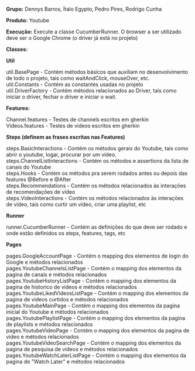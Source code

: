 <b>Grupo:</b> Dennys Barros, Ítalo Egypto, Pedro Pires, Rodrigo Cunha

<b>Produto:</b> Youtube

<b>Execução:</b> Execute a classe CucumberRunner. O browser a ser utilizado deve ser o Google Chrome (o driver já está no projeto)

<b>Classes:</b>

  <b>Util</b>
  
  util.BasePage - Contém métodos básicos que auxiliam no desenvolvimento de todo o projeto, tais como waitAndClick, mouseOver, etc. <br>
  util.Constants - Contém as constantes usadas no projeto<br>
  util.DriverFactory - Contém métodos relacionados ao Driver, tais como iniciar o driver, fechar o driver e iniciar o wait.<br>
  
  <b>Features:</b>

  Channel.features - Testes de channels escritos em gherkin<br>
  Videos.features - Testes de videos escritos em gherkin<br>
    
  <b>Steps (definem as frases escritas nas Features)</b>
  
  steps.BasicInteractions - Contém os métodos gerais do Youtube, tais como abrir o youtube, logar, procurar por um vídeo.<br>
  steps.ChannelListInteractions - Contém os métodos e assertions da lista de canais do Youtube<br>
  steps.Hooks - Contém os métodos pra serem rodados antes ou depois das features @Before e @After<br>
  steps.Recommendations - Contém os métodos relacionados às interações de recomendações de vídeo<br>
  steps.VideoInteractions - Contém os métodos relacionados às interações de vídeo, tais como curtir um vídeo, criar uma playlist, etc<br>
  
  <b>Runner</b>
  
  runner.CucumberRunner - Contém as definições do que deve ser rodado e onde estão definidos os steps, features, tags, etc<br>
  
  <b>Pages</b>

  pages.GoogleAccountPage - Contém o mapping dos elementos de login do Google e métodos relacionados<br>
  pages.YoutubeChannelsListPage - Contém o mapping dos elementos da pagina de canais e métodos relacionados<br>
  pages.YoutubeHistoryListPage - Contém o mapping dos elementos da pagina de historico de videos e métodos relacionados<br>
  pages.YoutubeLikedVideosListPage - Contém o mapping dos elementos da pagina de videos curtidos e métodos relacionados<br>
  pages.YoutubeMainPage - Contém o mapping dos elementos da pagina inicial do Youtube e métodos relacionados<br>
  pages.YoutubePlaylistPage - Contém o mapping dos elementos da pagina de playlists e métodos relacionados<br>
  pages.YoutubeVideoPage - Contém o mapping dos elementos da pagina de video e métodos relacionados <br>
  pages.YoutubeVideoSearchPage - Contém o mapping dos elementos da pagina de pesquisa de videos e métodos relacionados <br>
  pages.YoutubeWatchLaterListPage - Contém o mapping dos elementos da pagina de "Watch Later" e métodos relacionados <br>
 
